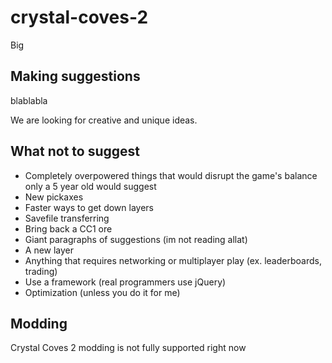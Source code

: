 # crystal-coves-2
Big
## Making suggestions
blablabla

We are looking for creative and unique ideas.
## What not to suggest
- Completely overpowered things that would disrupt the game's balance only a 5 year old would suggest
- New pickaxes
- Faster ways to get down layers
- Savefile transferring
- Bring back a CC1 ore
- Giant paragraphs of suggestions (im not reading allat)
- A new layer
- Anything that requires networking or multiplayer play (ex. leaderboards, trading)
- Use a framework (real programmers use jQuery)
- Optimization (unless you do it for me)
## Modding
Crystal Coves 2 modding is not fully supported right now
